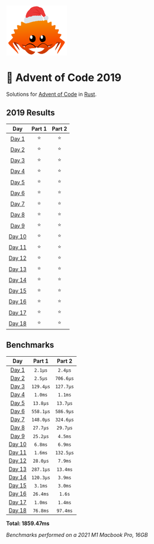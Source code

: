 <img src="./.assets/christmas_ferris.png" width="164">

# 🎄 Advent of Code 2019

Solutions for [Advent of Code](https://adventofcode.com/) in [Rust](https://www.rust-lang.org/).

<!--- advent_readme_stars table --->
## 2019 Results

| Day | Part 1 | Part 2 |
| :---: | :---: | :---: |
| [Day 1](https://adventofcode.com/2019/day/1) | ⭐ | ⭐ |
| [Day 2](https://adventofcode.com/2019/day/2) | ⭐ | ⭐ |
| [Day 3](https://adventofcode.com/2019/day/3) | ⭐ | ⭐ |
| [Day 4](https://adventofcode.com/2019/day/4) | ⭐ | ⭐ |
| [Day 5](https://adventofcode.com/2019/day/5) | ⭐ | ⭐ |
| [Day 6](https://adventofcode.com/2019/day/6) | ⭐ | ⭐ |
| [Day 7](https://adventofcode.com/2019/day/7) | ⭐ | ⭐ |
| [Day 8](https://adventofcode.com/2019/day/8) | ⭐ | ⭐ |
| [Day 9](https://adventofcode.com/2019/day/9) | ⭐ | ⭐ |
| [Day 10](https://adventofcode.com/2019/day/10) | ⭐ | ⭐ |
| [Day 11](https://adventofcode.com/2019/day/11) | ⭐ | ⭐ |
| [Day 12](https://adventofcode.com/2019/day/12) | ⭐ | ⭐ |
| [Day 13](https://adventofcode.com/2019/day/13) | ⭐ | ⭐ |
| [Day 14](https://adventofcode.com/2019/day/14) | ⭐ | ⭐ |
| [Day 15](https://adventofcode.com/2019/day/15) | ⭐ | ⭐ |
| [Day 16](https://adventofcode.com/2019/day/16) | ⭐ | ⭐ |
| [Day 17](https://adventofcode.com/2019/day/17) | ⭐ | ⭐ |
| [Day 18](https://adventofcode.com/2019/day/18) | ⭐ | ⭐ |
<!--- advent_readme_stars table --->

<!--- benchmarking table --->
## Benchmarks

| Day | Part 1 | Part 2 |
| :---: | :---: | :---:  |
| [Day 1](./src/bin/01.rs) | `2.1µs` | `2.4µs` |
| [Day 2](./src/bin/02.rs) | `2.5µs` | `706.6µs` |
| [Day 3](./src/bin/03.rs) | `129.4µs` | `127.7µs` |
| [Day 4](./src/bin/04.rs) | `1.0ms` | `1.1ms` |
| [Day 5](./src/bin/05.rs) | `13.8µs` | `13.7µs` |
| [Day 6](./src/bin/06.rs) | `558.1µs` | `586.9µs` |
| [Day 7](./src/bin/07.rs) | `148.0µs` | `324.6µs` |
| [Day 8](./src/bin/08.rs) | `27.7µs` | `29.7µs` |
| [Day 9](./src/bin/09.rs) | `25.2µs` | `4.5ms` |
| [Day 10](./src/bin/10.rs) | `6.8ms` | `6.9ms` |
| [Day 11](./src/bin/11.rs) | `1.6ms` | `132.5µs` |
| [Day 12](./src/bin/12.rs) | `28.0µs` | `7.9ms` |
| [Day 13](./src/bin/13.rs) | `287.1µs` | `13.4ms` |
| [Day 14](./src/bin/14.rs) | `120.3µs` | `3.9ms` |
| [Day 15](./src/bin/15.rs) | `3.1ms` | `3.0ms` |
| [Day 16](./src/bin/16.rs) | `26.4ms` | `1.6s` |
| [Day 17](./src/bin/17.rs) | `1.0ms` | `1.4ms` |
| [Day 18](./src/bin/18.rs) | `76.8ms` | `97.4ms` |

**Total: 1859.47ms**
<!--- benchmarking table --->

*Benchmarks performed on a 2021 M1 Macbook Pro, 16GB*
